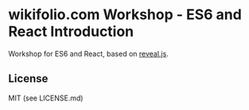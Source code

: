 # wikifolio.com Workshop - ES6 and React Introduction

Workshop for ES6 and React, based on [reveal.js](https://github.com/hakimel/reveal.js).

## License

MIT (see LICENSE.md)
